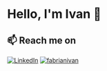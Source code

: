 # Hello, I'm Ivan 👋

## 📫 Reach me on
[![LinkedIn](https://img.shields.io/badge/linkedin-%230077B5.svg?&style=for-the-badge&logo=linkedin&logoColor=white)](https://linkedin.com/in/fabrianivan)
[![fabrianivan](https://img.shields.io/badge/-fabrianivan-333333?style=flat&logo=Github&logoColor=white&link=https://github.com/fabrianivan21)](https://github.com/fabrianivan)

<!--
I am passionate about Software Engineering and Robotics. 


### ⚡️ Skills and Interests
* 🌱 Skills
  * `Software Development`
  * `Golang`
  * `PHP`
  * `C++`
  *`Lecturing`
  *`Machine Learning`
  *'Robotics'
* 🔭 Interest
  *`Scrum`
  *`Leadership`
